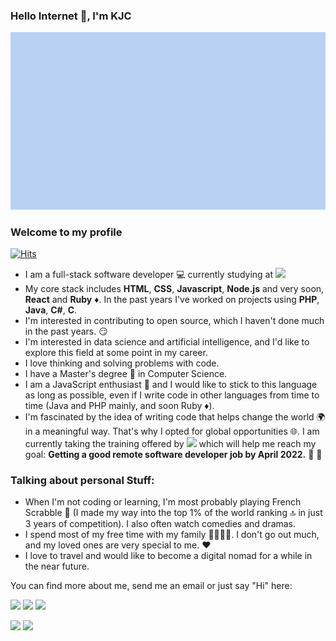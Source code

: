 ### Hello Internet 👋, I'm KJC

![fancy_gif](./images/fancy_kjc.gif)


### Welcome to my profile

[![Hits](https://hits.seeyoufarm.com/api/count/incr/badge.svg?url=https%3A%2F%2Fgithub.com%2FKingjosh007&count_bg=%2326817D&title_bg=%231F363C&icon=&icon_color=%23E7E7E7&title=visitors+%28daily%2Ftotal%29&edge_flat=false)](https://hits.seeyoufarm.com)

* I am a full-stack software developer :computer: currently studying at ![](https://img.shields.io/badge/Microverse-blueviolet)
* My core stack includes **HTML**, **CSS**, **Javascript**, **Node.js** and very soon, **React** and **Ruby** :diamonds:. In the past years I've worked on projects using **PHP**, **Java**, **C#**, **C**.
* I'm interested in contributing to open source, which I haven't done much in the past years. :smirk:
* I'm interested in data science and artificial intelligence, and I'd like to explore this field at some point in my career.
* I love thinking and solving problems with code.
* I have a Master's degree :page_facing_up: in Computer Science.
* I am a JavaScript enthusiast :star_struck: and I would like to stick to this language as long as possible, even if I write code in other languages from time to time (Java and PHP mainly, and soon Ruby :diamonds:).
* I'm fascinated by the idea of writing code that helps change the world :earth_africa: in a meaningful way. That's why I opted for global opportunities :globe_with_meridians:. I am currently taking the training offered by ![](https://img.shields.io/badge/Microverse-blueviolet) which will help me reach my goal: **Getting a good remote software developer job by April 2022.** :star_struck: :star_struck:



### Talking about personal Stuff:

- When I'm not coding or learning, I'm most probably playing French Scrabble :brain: (I made my way into the top 1% of the world ranking :top: in just 3 years of competition). I also often watch comedies and dramas.
- I spend most of my free time with my family :family_man_man_girl_boy:. I don't go out much, and my loved ones are very special to me. :hearts:
- I love to travel and would like to become a digital nomad for a while in the near future.


You can find more about me, send me an email or just say "Hi" here: 

<a target="_blank"
href="https://www.linkedin.com/in/king-josaphat-chewa-aa154011b/"><img
src="https://img.shields.io/badge/-LinkedIn-0077b5?style=for-the-badge&logo=LinkedIn&logoColor=white"></img></a>  <a target="_blank"
href="https://twitter.com/KingJoChewa"><img
src="https://img.shields.io/badge/-Twitter-1DA1F2?style=for-the-badge&logo=Twitter&logoColor=white"></img></a>  <a target="_blank"
href="mailto:kingjochewa2007@gmail.com"><img
src="https://img.shields.io/badge/-Gmail-D14836?style=for-the-badge&logo=Gmail&logoColor=white"></img></a>

<a target="_blank"
href="https://web.facebook.com/King.Josh.Chewa.2007"><img
src="https://img.shields.io/badge/Facebook-1877F2?style=for-the-badge&logo=facebook&logoColor=white"></img></a>  <a target="_blank"
href="https://wa.me/+237655275064"><img
src="https://img.shields.io/badge/WhatsApp-25D366?style=for-the-badge&logo=whatsapp&logoColor=white"></a>





